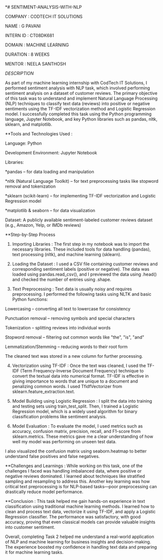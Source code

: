*# SENTIMENT-ANALYSIS-WITH-NLP

COMPANY : CODTECH IT SOLUTIONS

NAME : G PAVANI

INTERN ID : CT08DK681

DOMAIN : MACHINE LEARNING

DURATION : 8 WEEKS

MENTOR : NEELA SANTHOSH

*DESCRIPTION*

As part of my machine learning internship with CodTech IT Solutions, I performed sentiment analysis with NLP task, which involved performing sentiment analysis on a dataset of customer reviews. The primary objective of this task was to understand and implement Natural Language Processing (NLP) techniques to classify text data (reviews) into positive or negative sentiments using the TF-IDF vectorization method and Logistic Regression model. I successfully completed this task using the Python programming language, Jupyter Notebook, and key Python libraries such as pandas, nltk, sklearn, and matplotlib.

**Tools and Technologies Used :

  Language: Python

  Development Environment: Jupyter Notebook

  Libraries:

  *pandas – for data loading and manipulation

  *nltk (Natural Language Toolkit) – for text preprocessing tasks like stopword removal and tokenization

  *sklearn (scikit-learn) – for implementing TF-IDF vectorization and Logistic Regression model

  *matplotlib & seaborn – for data visualization

  Dataset: A publicly available sentiment-labeled customer reviews dataset (e.g., Amazon, Yelp, or IMDb reviews)

**Step-by-Step Process

1. Importing Libraries :
The first step in my notebook was to import the necessary libraries. These included tools for data handling (pandas), text processing (nltk), and machine learning (sklearn).

2. Loading the Dataset :
I used a CSV file containing customer reviews and corresponding sentiment labels (positive or negative). The data was loaded using pandas.read_csv(), and I previewed the data using .head() and checked the number of entries using .shape.

3. Text Preprocessing :
Text data is usually noisy and requires preprocessing. I performed the following tasks using NLTK and basic Python functions:

Lowercasing – converting all text to lowercase for consistency

Punctuation removal – removing symbols and special characters

Tokenization – splitting reviews into individual words

Stopword removal – filtering out common words like "the", "is", "and"

Lemmatization/Stemming – reducing words to their root form

The cleaned text was stored in a new column for further processing.

4. Vectorization using TF-IDF :
Once the text was cleaned, I used the TF-IDF (Term Frequency-Inverse Document Frequency) technique to convert the textual data into numerical format. TF-IDF is effective in giving importance to words that are unique to a document and penalizing common words. I used TfidfVectorizer from sklearn.feature_extraction.text.

5. Model Building using Logistic Regression :
I split the data into training and testing sets using train_test_split. Then, I trained a Logistic Regression model, which is a widely used algorithm for binary classification problems like sentiment analysis.

6. Model Evaluation :
To evaluate the model, I used metrics such as accuracy, confusion matrix, precision, recall, and F1-score from sklearn.metrics. These metrics gave me a clear understanding of how well my model was performing on unseen test data.

I also visualized the confusion matrix using seaborn.heatmap to better understand false positives and false negatives.

**Challenges and Learnings :
While working on this task, one of the challenges I faced was handling imbalanced data, where positive or negative reviews dominated. I learned about techniques like stratified sampling and resampling to address this. Another key learning was how critical text preprocessing is for NLP-based tasks—poor preprocessing can drastically reduce model performance.

**Conclusion :
This task helped me gain hands-on experience in text classification using traditional machine learning methods. I learned how to clean and process text data, vectorize it using TF-IDF, and apply a Logistic Regression classifier. The performance was satisfactory, with good accuracy, proving that even classical models can provide valuable insights into customer sentiment.

Overall, completing Task 2 helped me understand a real-world application of NLP and machine learning for business insights and decision-making. The experience boosted my confidence in handling text data and preparing it for machine learning tasks.

